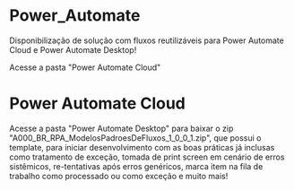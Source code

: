 # Power_Automate
Disponibilização de solução com fluxos reutilizáveis para Power Automate Cloud e Power Automate Desktop!

Acesse a pasta "Power Automate Cloud" 

# Power Automate Cloud

Acesse a pasta "Power Automate Desktop" para baixar o zip "A000_BR_RPA_ModelosPadroesDeFluxos_1_0_0_1.zip", que possui o template, 
para iniciar desenvolvimento com as boas práticas já inclusas como tratamento de exceção, tomada de print screen em cenário de erros sistêmicos,
re-tentativas após erros genéricos, marca item na fila de trabalho como processado ou como exceção e muito mais!
